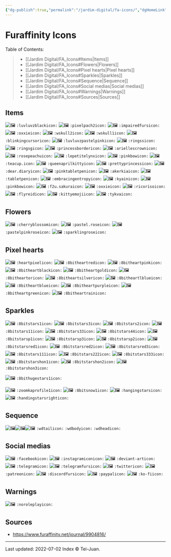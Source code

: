 ```yaml
---
{"dg-publish":true,"permalink":"/jardim-digital/fa-icons/","dgHomeLink":false,"dgPassFrontmatter":false}
---
```



# Furaffinity Icons
Table of Contents:
> - [[Jardim Digital/FA_Icons#Items|Items]]
> - [[Jardim Digital/FA_Icons#Flowers|Flowers]]
> - [[Jardim Digital/FA_Icons#Pixel hearts|Pixel hearts]]
> - [[Jardim Digital/FA_Icons#Sparkles|Sparkles]]
> - [[Jardim Digital/FA_Icons#Sequence|Sequence]]
> - [[Jardim Digital/FA_Icons#Social medias|Social medias]]
> - [[Jardim Digital/FA_Icons#Warnings|Warnings]]
> - [[Jardim Digital/FA_Icons#Sources|Sources]]


## Items
![🖼](https://a.furaffinity.net/20010101/luvluvzblack.gif) `:luvluvzblackicon:`
![🖼](https://a.furaffinity.net/20010101/pixelpach2.gif) `:pixelpach2icon:`
![🖼](https://a.furaffinity.net/20010101/impairedfurs.gif) `:impairedfursicon:`
![🖼](https://a.furaffinity.net/20010101/oxxie.gif) `:oxxieicon:`
![🖼](https://a.furaffinity.net/20010101/wskull2.gif) `:wskull2icon:`
![🖼](https://a.furaffinity.net/20010101/wskull1.gif) `:wskull1icon:`
![🖼](https://a.furaffinity.net/20010101/blinkingcursor.gif) `:blinkingcursoricon:`
![🖼](https://a.furaffinity.net/20010101/luvluvzpastelpink.gif) `:luvluvzpastelpinkicon:`
![🖼](https://a.furaffinity.net/20010101/ringss.gif) `:ringssicon:`
![🖼](https://a.furaffinity.net/20010101/ringsg.gif) `:ringsgicon:`
![🖼](https://a.furaffinity.net/20010101/princessborder.gif) `:princessbordericon:`
![🖼](https://a.furaffinity.net/20010101/ariellescrown.gif) `:ariellescrownicon:`
![🖼](https://a.furaffinity.net/20010101/rosepeachu.gif) `:rosepeachuicon:`
![🖼](https://a.furaffinity.net/20010101/lepetitelynx.gif) `:lepetitelynxicon:`
![🖼](https://a.furaffinity.net/20010101/pinkbow.gif) `:pinkbowicon:`
![🖼](https://a.furaffinity.net/20010101/teacup..gif) `:teacup.icon:`
![🖼](https://a.furaffinity.net/20010101/queenaprilkitty.gif) `:queenaprilkittyicon:`
![🖼](https://a.furaffinity.net/20010101/prettyprincess..gif) `:prettyprincessicon:`
![🖼](https://a.furaffinity.net/20010101/dear.diary.gif) `:dear.diaryicon:`
![🖼](https://a.furaffinity.net/20010101/pinktabletpen.gif) `:pinktabletpenicon:`
![🖼](https://a.furaffinity.net/20010101/akerkia.gif) `:akerkiaicon:`
![🖼](https://a.furaffinity.net/20010101/tabletpen.gif) `:tabletpenicon:`
![🖼](https://a.furaffinity.net/20010101/embracingentropy.gif) `:embracingentropyicon:`
![🖼](https://a.furaffinity.net/20010101/kyain.gif) `:kyainicon:`
![🖼](https://a.furaffinity.net/20010101/pinkbow.gif) `:pinkbowicon:`
![🖼](https://a.furaffinity.net/20010101/f2u.sakura.gif) `:f2u.sakuraicon:`
![🖼](https://a.furaffinity.net/20010101/oxxie.gif) `:oxxieicon:`
![🖼](https://a.furaffinity.net/20010101/ricoriso.gif) `:ricorisoicon:`
![🖼](https://a.furaffinity.net/20010101/flyreid.gif) `:flyreidicon:`
![🖼](https://a.furaffinity.net/20010101/kittyemoji.gif) `:kittyemojiicon:`
![🖼](https://a.furaffinity.net/20010101/tykva.gif) `:tykvaicon:`

## Flowers
![🖼](https://a.furaffinity.net/20010101/cherryblossom..gif) `:cherryblossomicon:`
![🖼](https://a.furaffinity.net/20010101/pastel.rose.gif) `:pastel.roseicon:`
![🖼](https://a.furaffinity.net/20010101/pastelpinkrose.gif) `:pastelpinkroseicon:`
![🖼](https://a.furaffinity.net/20010101/sparklingrose.gif) `:sparklingroseicon:`

## Pixel hearts
![🖼](https://a.furaffinity.net/20010101/heartpixel.gif) `:heartpixelicon:`
![🖼](https://a.furaffinity.net/20010101/8bitheartred.gif) `:8bitheartredicon:`
![🖼](https://a.furaffinity.net/20010101/8bitheartpink.gif) `:8bitheartpinkicon:`
![🖼](https://a.furaffinity.net/20010101/8bitheartblack.gif) `:8bitheartblackicon:`
![🖼](https://a.furaffinity.net/20010101/8bitheartgold.gif) `:8bitheartgoldicon:`
![🖼](https://a.furaffinity.net/20010101/8bitheartor.gif) `:8bitheartoricon:`
![🖼](https://a.furaffinity.net/20010101/8bitheartsilver.gif) `:8bitheartsilvericon:`
![🖼](https://a.furaffinity.net/20010101/8bitheartlblue.gif) `:8bitheartlblueicon:`
![🖼](https://a.furaffinity.net/20010101/8bitheartblue.gif) `:8bitheartblueicon:`
![🖼](https://a.furaffinity.net/20010101/8bitheartpurple.gif) `:8bitheartpurpleicon:`
![🖼](https://a.furaffinity.net/20010101/8bitheartgreen.gif) `:8bitheartgreenicon:`
![🖼](https://a.furaffinity.net/20010101/8bitheartrain.gif) `:8bitheartrainicon:`

##  Sparkles
![🖼](https://a.furaffinity.net/20010101/8bitstars1.gif) `:8bitstars1icon:`
![🖼](https://a.furaffinity.net/20010101/8bitstars3.gif) `:8bitstars3icon:`
![🖼](https://a.furaffinity.net/20010101/8bitstars2.gif) `:8bitstars2icon:`
![🖼](https://a.furaffinity.net/20010101/8bitstars11.gif) `:8bitstars11icon:`
![🖼](https://a.furaffinity.net/20010101/8bitstars33.gif) `:8bitstars33icon:`
![🖼](https://a.furaffinity.net/20010101/8bitstars44.gif) `:8bitstars44icon:`
![🖼](https://a.furaffinity.net/20010101/8bitstarsp1.gif) `:8bitstarsp1icon:`
![🖼](https://a.furaffinity.net/20010101/8bitstarsp3.gif) `:8bitstarsp3icon:`
![🖼](https://a.furaffinity.net/20010101/8bitstarsp2.gif) `:8bitstarsp2icon:`
![🖼](https://a.furaffinity.net/20010101/8bitstarsred1.gif) `:8bitstarsred1icon:`
![🖼](https://a.furaffinity.net/20010101/8bitstarsred2.gif) `:8bitstarsred2icon:`
![🖼](https://a.furaffinity.net/20010101/8bitstarsred3.gif) `:8bitstarsred3icon:`
![🖼](https://a.furaffinity.net/20010101/8bitstars111.gif) `:8bitstars111icon:`
![🖼](https://a.furaffinity.net/20010101/8bitstars222.gif) `:8bitstars222icon:`
![🖼](https://a.furaffinity.net/20010101/8bitstars333.gif) `:8bitstars333icon:`
![🖼](https://a.furaffinity.net/20010101/8bitstarshon1.gif) `:8bitstarshon1icon:`
![🖼](https://a.furaffinity.net/20010101/8bitstarshon2.gif) `:8bitstarshon2icon:`
![🖼](https://a.furaffinity.net/20010101/8bitstarshon3.gif) `:8bitstarshon3icon:`

![🖼](https://a.furaffinity.net/20010101/8bithugestars1.gif) `:8bithugestars1icon:`

![🖼](https://a.furaffinity.net/20010101/zoomkaprofile1.gif) `:zoomkaprofile1icon:`
![🖼](https://a.furaffinity.net/20010101/8bitsnow1.gif) `:8bitsnow1icon:`
![🖼](https://a.furaffinity.net/20010101/hangingstars.gif) `:hangingstarsicon:`
![🖼](https://a.furaffinity.net/20010101/handingstarsright.gif) `:handingstarsrighticon:`

## Sequence
![🖼](https://a.furaffinity.net/20010101/wdtail.gif)![🖼](https://a.furaffinity.net/20010101/wdbody.gif)![🖼](https://a.furaffinity.net/20010101/wdhead.gif)
`:wdtailicon:` `:wdbodyicon:` `:wdheadicon:`


## Social medias
![🖼](https://a.furaffinity.net/20010101/facebook.gif) `:facebookicon:`
![🖼](https://a.furaffinity.net/20010101/instagramicon.gif) `:instagramiconicon:`
![🖼](https://a.furaffinity.net/20010101/deviant-art.gif) `:deviant-articon:`
![🖼](https://a.furaffinity.net/20010101/telegram.gif) `:telegramicon:`
![🖼](https://a.furaffinity.net/20010101/telegramfurs.gif) `:telegramfursicon:`
![🖼](https://a.furaffinity.net/20010101/twitter.gif) `:twittericon:`
![🖼](https://a.furaffinity.net/20010101/patreon.gif) `:patreonicon:`
![🖼](https://a.furaffinity.net/20010101/discordfurs.gif) `:discordfursicon:`
![🖼](https://a.furaffinity.net/20010101/paypal.gif) `:paypalicon:`
![🖼](https://a.furaffinity.net/20010101/ko-fi.gif) `:ko-fiicon:`

## Warnings
![🖼](https://a.furaffinity.net/20010101/noroleplay.gif) `:noroleplayicon:`

## Sources
- https://www.furaffinity.net/journal/9904816/ 
____
Last updated: 2022-07-02
Index © Tei-Juan.
